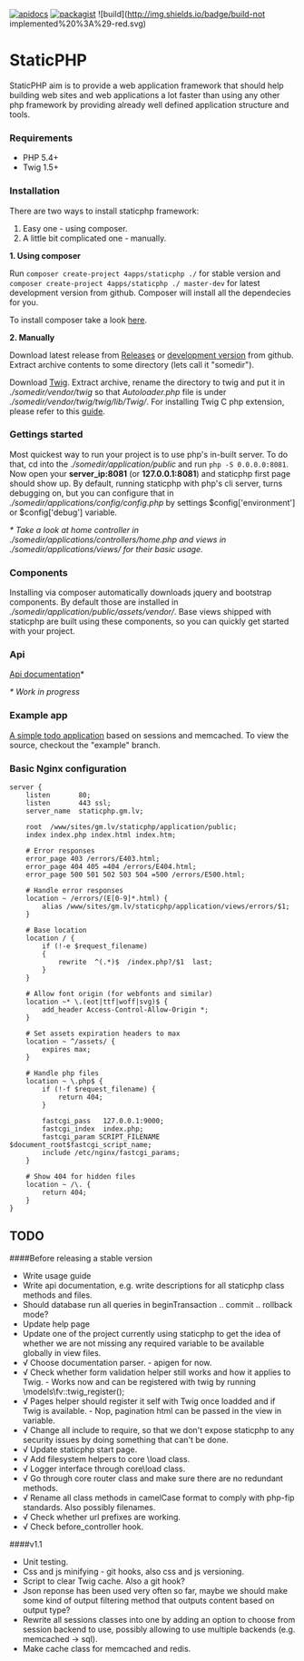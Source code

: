 [![apidocs](http://img.shields.io/badge/api-master--dev-brightgreen.svg)](http://staticphp.gm.lv/docs/) [![packagist](http://img.shields.io/badge/packagist-master--dev-brightgreen.svg)](https://packagist.org/packages/4apps/staticphp) ![build](http://img.shields.io/badge/build-not implemented%20%3A%29-red.svg)

# StaticPHP

StaticPHP aim is to provide a web application framework that should help building web sites and web applications a lot faster than using any other php framework by providing already well defined application structure and tools.

### Requirements

* PHP 5.4+
* Twig 1.5+


### Installation

There are two ways to install staticphp framework:

1. Easy one - using composer.
2. A little bit complicated one - manually.

**1. Using composer**

Run `composer create-project 4apps/staticphp ./` for stable version and `composer create-project 4apps/staticphp ./ master-dev` for latest development version from github. Composer will install all the dependecies for you.

To install composer take a look [here](https://getcomposer.org/doc/00-intro.md).


**2. Manually**

Download latest release from [Releases](https://github.com/gintsmurans/staticphp/releases) or [development version](https://github.com/gintsmurans/staticphp/archive/master.zip) from github. Extract archive contents to some directory (lets call it "somedir").

Download [Twig](https://github.com/twigphp/Twig/archive/v1.16.2.tar.gz). Extract archive, rename the directory to twig and put it in _./somedir/vendor/twig_ so that _Autoloader.php_ file is under _./somedir/vendor/twig/twig/lib/Twig/_. For installing Twig C php extension, please refer to this [guide](http://twig.sensiolabs.org/doc/installation.html#installing-the-c-extension).


### Gettings started

Most quickest way to run your project is to use php's in-built server. To do that, cd into the _./somedir/application/public_ and run `php -S 0.0.0.0:8081`. Now open your **server_ip:8081** (or **127.0.0.1:8081**) and staticphp first page should show up. By default, running staticphp with php's cli server, turns debugging on, but you can configure that in _./somedir/applications/config/config.php_ by settings $config['environment'] or $config['debug'] variable.

_* Take a look at home controller in ./somedir/applications/controllers/home.php and views in ./somedir/applications/views/ for their basic usage._


### Components

Installing via composer automatically downloads jquery and bootstrap components.   By default those are installed in _./somedir/application/public/assets/vendor/_. Base views shipped with staticphp are built using these components, so you can quickly get started with your project.


### Api

[Api documentation](http://staticphp.gm.lv/docs/)*

_* Work in progress_


### Example app

[A simple todo application](http://staticphp-example.gm.lv/) based on sessions and memcached. To view the source, checkout the "example" branch.


### Basic Nginx configuration

    server {
        listen       80;
        listen       443 ssl;
        server_name  staticphp.gm.lv;

        root  /www/sites/gm.lv/staticphp/application/public;
        index index.php index.html index.htm;

        # Error responses
        error_page 403 /errors/E403.html;
        error_page 404 405 =404 /errors/E404.html;
        error_page 500 501 502 503 504 =500 /errors/E500.html;

        # Handle error responses
        location ~ /errors/(E[0-9]*.html) {
            alias /www/sites/gm.lv/staticphp/application/views/errors/$1;
        }

        # Base location
        location / {
            if (!-e $request_filename)
            {
                rewrite  ^(.*)$  /index.php?/$1  last;
            }
        }

        # Allow font origin (for webfonts and similar)
        location ~* \.(eot|ttf|woff|svg)$ {
            add_header Access-Control-Allow-Origin *;
        }

        # Set assets expiration headers to max
        location ~ ^/assets/ {
            expires max;
        }

        # Handle php files
        location ~ \.php$ {
            if (!-f $request_filename) {
                return 404;
            }

            fastcgi_pass   127.0.0.1:9000;
            fastcgi_index  index.php;
            fastcgi_param SCRIPT_FILENAME $document_root$fastcgi_script_name;
            include /etc/nginx/fastcgi_params;
        }

        # Show 404 for hidden files
        location ~ /\. {
            return 404;
        }
    }


## TODO

####Before releasing a stable version

* Write usage guide
* Write api documentation, e.g. write descriptions for all staticphp class methods and files.
* Should database run all queries in beginTransaction .. commit .. rollback mode?
* Update help page
* Update one of the project currently using staticphp to get the idea of whether we are not missing any required variable to be available globally in view files.
* √ Choose documentation parser. - apigen for now.
* √ Check whether form validation helper still works and how it applies to Twig. - Works now and can be registered with twig by running \models\fv::twig_register();
* √ Pages helper should register it self with Twig once loadded and if Twig is available. - Nop, pagination html can be passed in the view in variable.
* √ Change all include to require, so that we don't expose staticphp to any security issues by doing something that can't be done.
* √ Update staticphp start page.
* √ Add filesystem helpers to core \load class.
* √ Logger interface through core\load class.
* √ Go through core router class and make sure there are no redundant methods.
* √ Rename all class methods in camelCase format to comply with php-fip standards. Also possibly filenames.
* √ Check whether url prefixes are working.
* √ Check before_controller hook.

####v1.1
* Unit testing.
* Css and js minifying - git hooks, also css and js versioning.
* Script to clear Twig cache. Also a git hook?
* Json reponse has been used very often so far, maybe we should make some kind of output filtering method that outputs content based on output type?
* Rewrite all sessions classes into one by adding an option to choose from session backend to use, possibly allowing to use multiple backends (e.g. memcached -> sql).
* Make cache class for memcached and redis.

